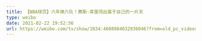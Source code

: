 ```yaml
---
title: 【NBA球员】六年换六队！赛斯·库里闯出属于自己的一片天
type: weibo
date: 2021-02-22 19:52:56
url: https://weibo.com/tv/show/1034:4608984032936046?from=old_pc_videoshow
---
```


<!-- more -->